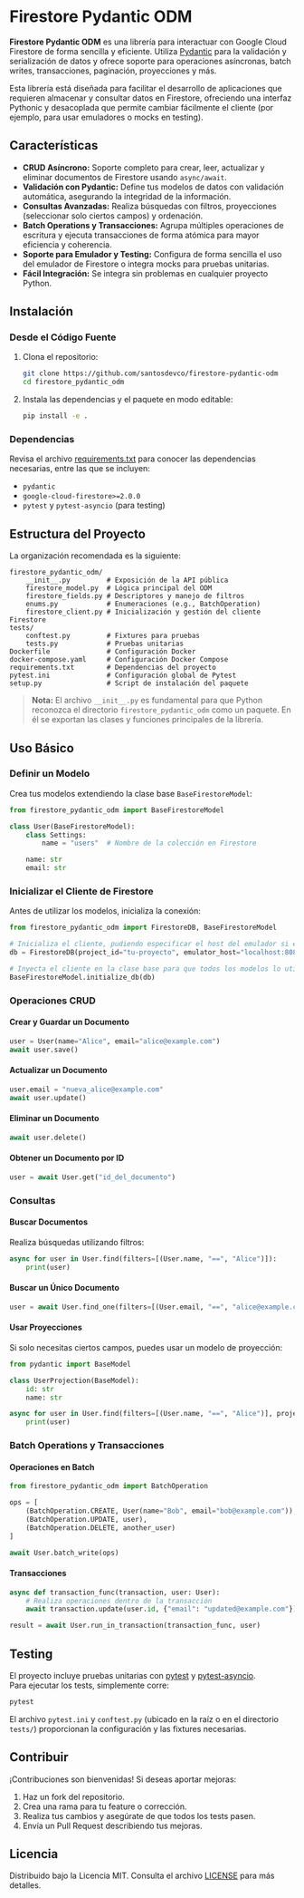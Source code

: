 
# Firestore Pydantic ODM

**Firestore Pydantic ODM** es una librería para interactuar con Google Cloud Firestore de forma sencilla y eficiente. Utiliza [Pydantic](https://pydantic-docs.helpmanual.io/) para la validación y serialización de datos y ofrece soporte para operaciones asíncronas, batch writes, transacciones, paginación, proyecciones y más.

Esta librería está diseñada para facilitar el desarrollo de aplicaciones que requieren almacenar y consultar datos en Firestore, ofreciendo una interfaz Pythonic y desacoplada que permite cambiar fácilmente el cliente (por ejemplo, para usar emuladores o mocks en testing).

## Características

- **CRUD Asíncrono:** Soporte completo para crear, leer, actualizar y eliminar documentos de Firestore usando `async/await`.
- **Validación con Pydantic:** Define tus modelos de datos con validación automática, asegurando la integridad de la información.
- **Consultas Avanzadas:** Realiza búsquedas con filtros, proyecciones (seleccionar solo ciertos campos) y ordenación.
- **Batch Operations y Transacciones:** Agrupa múltiples operaciones de escritura y ejecuta transacciones de forma atómica para mayor eficiencia y coherencia.
- **Soporte para Emulador y Testing:** Configura de forma sencilla el uso del emulador de Firestore o integra mocks para pruebas unitarias.
- **Fácil Integración:** Se integra sin problemas en cualquier proyecto Python.

## Instalación

### Desde el Código Fuente

1. Clona el repositorio:
   ```bash
   git clone https://github.com/santosdevco/firestore-pydantic-odm
   cd firestore_pydantic_odm
   ```

2. Instala las dependencias y el paquete en modo editable:
   ```bash
   pip install -e .
   ```

### Dependencias

Revisa el archivo [requirements.txt](requirements.txt) para conocer las dependencias necesarias, entre las que se incluyen:
- `pydantic`
- `google-cloud-firestore>=2.0.0`
- `pytest` y `pytest-asyncio` (para testing)

## Estructura del Proyecto

La organización recomendada es la siguiente:

```
firestore_pydantic_odm/
    __init__.py         # Exposición de la API pública
    firestore_model.py  # Lógica principal del ODM
    firestore_fields.py # Descriptores y manejo de filtros
    enums.py            # Enumeraciones (e.g., BatchOperation)
    firestore_client.py # Inicialización y gestión del cliente Firestore
tests/
    conftest.py         # Fixtures para pruebas
    tests.py            # Pruebas unitarias
Dockerfile              # Configuración Docker
docker-compose.yaml     # Configuración Docker Compose
requirements.txt        # Dependencias del proyecto
pytest.ini              # Configuración global de Pytest
setup.py                # Script de instalación del paquete
```

> **Nota:** El archivo `__init__.py` es fundamental para que Python reconozca el directorio `firestore_pydantic_odm` como un paquete. En él se exportan las clases y funciones principales de la librería.

## Uso Básico

### Definir un Modelo

Crea tus modelos extendiendo la clase base `BaseFirestoreModel`:

```python
from firestore_pydantic_odm import BaseFirestoreModel

class User(BaseFirestoreModel):
    class Settings:
        name = "users"  # Nombre de la colección en Firestore

    name: str
    email: str
```

### Inicializar el Cliente de Firestore

Antes de utilizar los modelos, inicializa la conexión:

```python
from firestore_pydantic_odm import FirestoreDB, BaseFirestoreModel

# Inicializa el cliente, pudiendo especificar el host del emulador si es necesario
db = FirestoreDB(project_id="tu-proyecto", emulator_host="localhost:8080")

# Inyecta el cliente en la clase base para que todos los modelos lo utilicen
BaseFirestoreModel.initialize_db(db)
```

### Operaciones CRUD

#### Crear y Guardar un Documento

```python
user = User(name="Alice", email="alice@example.com")
await user.save()
```

#### Actualizar un Documento

```python
user.email = "nueva_alice@example.com"
await user.update()
```

#### Eliminar un Documento

```python
await user.delete()
```

#### Obtener un Documento por ID

```python
user = await User.get("id_del_documento")
```

### Consultas

#### Buscar Documentos

Realiza búsquedas utilizando filtros:

```python
async for user in User.find(filters=[(User.name, "==", "Alice")]):
    print(user)
```

#### Buscar un Único Documento

```python
user = await User.find_one(filters=[(User.email, "==", "alice@example.com")])
```

#### Usar Proyecciones

Si solo necesitas ciertos campos, puedes usar un modelo de proyección:

```python
from pydantic import BaseModel

class UserProjection(BaseModel):
    id: str
    name: str

async for user in User.find(filters=[(User.name, "==", "Alice")], projection=UserProjection):
    print(user)
```

### Batch Operations y Transacciones

#### Operaciones en Batch

```python
from firestore_pydantic_odm import BatchOperation

ops = [
    (BatchOperation.CREATE, User(name="Bob", email="bob@example.com")),
    (BatchOperation.UPDATE, user),
    (BatchOperation.DELETE, another_user)
]

await User.batch_write(ops)
```

#### Transacciones

```python
async def transaction_func(transaction, user: User):
    # Realiza operaciones dentro de la transacción
    await transaction.update(user.id, {"email": "updated@example.com"})

result = await User.run_in_transaction(transaction_func, user)
```

## Testing

El proyecto incluye pruebas unitarias con [pytest](https://docs.pytest.org/) y [pytest-asyncio](https://github.com/pytest-dev/pytest-asyncio).  
Para ejecutar los tests, simplemente corre:

```bash
pytest
```

El archivo `pytest.ini` y `conftest.py` (ubicado en la raíz o en el directorio `tests/`) proporcionan la configuración y las fixtures necesarias.

## Contribuir

¡Contribuciones son bienvenidas! Si deseas aportar mejoras:

1. Haz un fork del repositorio.
2. Crea una rama para tu feature o corrección.
3. Realiza tus cambios y asegúrate de que todos los tests pasen.
4. Envía un Pull Request describiendo tus mejoras.

## Licencia

Distribuido bajo la Licencia MIT. Consulta el archivo [LICENSE](LICENSE) para más detalles.
